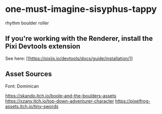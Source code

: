 # one-must-imagine-sisyphus-tappy
rhythm boulder roller

## If you're working with the Renderer, install the Pixi Devtools extension

See here: [[https://pixijs.io/devtools/docs/guide/installation/]]

## Asset Sources

Font: Dominican

https://skando.itch.io/boole-and-the-boulders-assets
https://xzany.itch.io/top-down-adventurer-character
https://pixelfrog-assets.itch.io/tiny-swords

